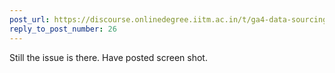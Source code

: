 ```yaml
---
post_url: https://discourse.onlinedegree.iitm.ac.in/t/ga4-data-sourcing-discussion-thread-tds-jan-2025/165959/41
reply_to_post_number: 26
---
```

Still the issue is there. Have posted screen shot.